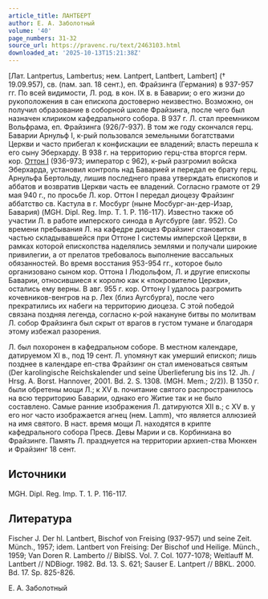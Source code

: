 ```yaml
---
article_title: ЛАНТБЕРТ
author: Е. А. Заболотный
volume: '40'
page_numbers: 31-32
source_url: https://pravenc.ru/text/2463103.html
downloaded_at: '2025-10-13T15:21:38Z'
---
```


[Лат. Lantpertus, Lambertus; нем. Lantpert, Lantbert, Lambert] († 19.09.957), св. (пам. зап. 18 сент.), еп. Фрайзинга (Германия) в 937-957 гг. По всей видимости, Л. род. в кон. IX в. в Баварии; о его жизни до рукоположения в сан епископа достоверно неизвестно. Возможно, он получил образование в соборной школе Фрайзинга, после чего был назначен клириком кафедрального собора. В 937 г. Л. стал преемником Вольфрама, еп. Фрайзинга (926/7-937). В том же году скончался герц. Баварии Арнульф I, к-рый пользовался земельными богатствами Церкви и часто прибегал к конфискации ее владений; власть перешла к его сыну Эберхарду. В 938 г. на территорию герц-ства вторгся герм. кор. [Оттон I](<https://pravenc.ru/text/Оттон I.html>) (936-973; император с 962), к-рый разгромил войска Эберхарда, установил контроль над Баварией и передал ее брату герц. Арнульфа Бертольду, лишив последнего права утверждать епископов и аббатов и возвратив Церкви часть ее владений. Согласно грамоте от 29 мая 940 г., по просьбе Л. кор. Оттон I передал диоцезу Фрайзинг аббатство св. Кастула в г. Мосбург (ныне Мосбург-ан-дер-Изар, Бавария) (MGH. Dipl. Reg. Imp. T. 1. P. 116-117). Известно также об участии Л. в работе имперского синода в Аугсбурге (авг. 952). Со времени пребывания Л. на кафедре диоцез Фрайзинг становится частью складывавшейся при Оттоне I системы имперской Церкви, в рамках которой епископства наделялись землями и получали широкие привилегии, а от прелатов требовалось выполнение вассальных обязанностей. Во время восстания 953-954 гг., которое было организовано сыном кор. Оттона I Людольфом, Л. и другие епископы Баварии, относившиеся к королю как к «покровителю Церкви», остались ему верны. В авг. 955 г. кор. Оттону I удалось разгромить кочевников-венгров на р. Лех (близ Аугсбурга), после чего прекратились их набеги на территорию диоцеза. С этой победой связана поздняя легенда, согласно к-рой накануне битвы по молитвам Л. собор Фрайзинга был скрыт от врагов в густом тумане и благодаря этому избежал разорения.

Л. был похоронен в кафедральном соборе. В местном календаре, датируемом XI в., под 19 сент. Л. упомянут как умерший епископ; лишь позднее в календаре еп-ства Фрайзинг он стал именоваться святым (Der karolingische Reichskalender und seine Überlieferung bis ins 12. Jh. / Hrsg. A. Borst. Hannover, 2001. Bd. 2. S. 1308. (MGH. Mem.; 2/2)). В 1350 г. были обретены мощи Л.; к XV в. почитание святого распространилось на всю территорию Баварии, однако его Житие так и не было составлено. Самые ранние изображения Л. датируются XII в.; с XV в. у его ног часто изображается агнец (нем. Lamm), что является аллюзией на имя святого. В наст. время мощи Л. находятся в крипте кафедрального собора Пресв. Девы Марии и св. Корбиниана во Фрайзинге. Память Л. празднуется на территории архиеп-ства Мюнхен и Фрайзинг 18 сент.

## Источники

MGH. Dipl. Reg. Imp. T. 1. P. 116-117.

## Литература

Fischer J. Der hl. Lantbert, Bischof von Freising (937-957) und seine Zeit. Münch., 1957; idem. Lantbert von Freising: Der Bischof und Heilige. Münch., 1959; Van Doren R. Lamberto // BiblSS. Vol. 7. Col. 1077-1078; Weitlauff M. Lantbert // NDBiogr. 1982. Bd. 13. S. 621; Sauser E. Lantpert // BBKL. 2000. Bd. 17. Sp. 825-826.

Е. А. Заболотный
